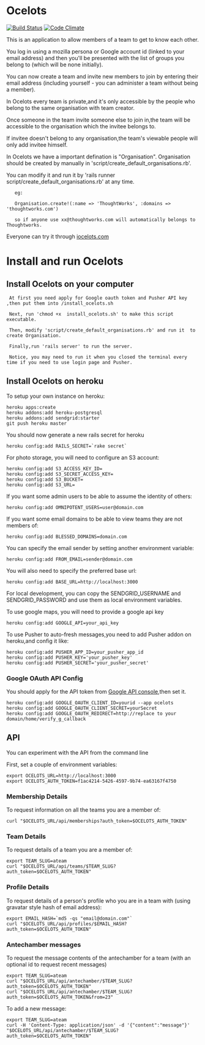 # Ocelots
[![Build Status](https://secure.travis-ci.org/wahyd4/ocelots.png)](https://travis-ci.org/wahyd4/ocelots)
[![Code Climate](https://codeclimate.com/badge.png)](https://codeclimate.com/github/wahyd4/ocelots)

This is an application to allow members of a team to get to know each other.

You log in using a mozilla persona or Google account id (linked to your email address) and then you'll be presented with the list of groups you belong to (which will be none initially).


You can now create a team and invite new members to join by entering their email address (including yourself - you can administer a team without being a member).

In Ocelots every team is private,and it's only accessible by the people who belong to the same organisation with team creator.

Once someone in the team invite someone else to join in,the team will be accessible to the organisation which the invitee belongs to.

If invitee doesn't belong to any organisation,the team's viewable people  will only add  invitee himself.

In Ocelots we have a important defination is "Organisation". Organisation should be created by manually in 'script/create_default_organisations.rb'.

You can modify it and run it by 'rails runner script/create_default_organisations.rb' at any time.

       eg:

       Organisation.create!(:name => 'ThoughtWorks', :domains => 'thoughtworks.com')

       so if anyone use xx@thoughtworks.com will automatically belongs to Thoughtworks.

Everyone can try it through [iocelots.com][1]

# Install and run Ocelots

## Install Ocelots on your computer

     At first you need apply for Google oauth token and Pusher API key ,then put them into /install_ocelots.sh

     Next, run 'chmod +x  install_ocelots.sh' to make this script executable.

     Then, modify 'script/create_default_organisations.rb' and run it  to create Organisation.

     Finally,run 'rails server' to run the server.

     Notice, you may need to run it when you closed the terminal every time if you need to use login page and Pusher.

## Install Ocelots on heroku

To setup your own instance on heroku:

    heroku apps:create
    heroku addons:add heroku-postgresql
    heroku addons:add sendgrid:starter
    git push heroku master

You should now generate a new rails secret for heroku

    heroku config:add RAILS_SECRET=`rake secret`

For photo storage, you will need to configure an S3 account:

    heroku config:add S3_ACCESS_KEY_ID=
    heroku config:add S3_SECRET_ACCESS_KEY=
    heroku config:add S3_BUCKET=
    heroku config:add S3_URL=

If you want some admin users to be able to assume the identity of others:

    heroku config:add OMNIPOTENT_USERS=user@domain.com

If you want some email domains to be able to view teams they are not members of:

    heroku config:add BLESSED_DOMAINS=domain.com

You can specify the email sender by setting another environment variable:

    heroku config:add FROM_EMAIL=sender@domain.com

You will also need to specify the preferred base url:

    heroku config:add BASE_URL=http://localhost:3000

For local development, you can copy the SENDGRID_USERNAME and SENDGRID_PASSWORD and use them as local environment variables.

To use google maps, you will need to provide a google api key

    heroku config:add GOOGLE_API=your_api_key

To use Pusher to auto-fresh messages,you need to add Pusher addon on heroku,and config it like:

    heroku config:add PUSHER_APP_ID=your_pusher_app_id
    heroku config:add PUSHER_KEY='your_pusher_key'
    heroku config:add PUSHER_SECRET='your_pusher_secret'

### Google OAuth API Config
You should apply for the API token from [Google API console][2],then set it.

    heroku config:add GOOGLE_OAUTH_CLIENT_ID=yourid --app ocelots
    heroku config:add GOOGLE_OAUTH_CLIENT_SECRET=yourSecret
    heroku config:add GOOGLE_OAUTH_REDIRECT=http://replace to your domain/home/verify_g_callback


## API

You can experiment with the API from the command line

First, set a couple of environment variables:

    export OCELOTS_URL=http://localhost:3000
    export OCELOTS_AUTH_TOKEN=f1ac4214-5426-4597-9b74-ea63167f4750

### Membership Details

To request information on all the teams you are a member of:

    curl "$OCELOTS_URL/api/memberships?auth_token=$OCELOTS_AUTH_TOKEN"

### Team Details

To request details of a team you are a member of:

    export TEAM_SLUG=ateam
    curl "$OCELOTS_URL/api/teams/$TEAM_SLUG?auth_token=$OCELOTS_AUTH_TOKEN"

### Profile Details

To request details of a person's profile who you are in a team with (using gravatar style hash of email address):

    export EMAIL_HASH=`md5 -qs "email@domain.com"`
    curl "$OCELOTS_URL/api/profiles/$EMAIL_HASH?auth_token=$OCELOTS_AUTH_TOKEN"

### Antechamber messages

To request the message contents of the antechamber for a team (with an optional id to request recent messages)

    export TEAM_SLUG=ateam
    curl "$OCELOTS_URL/api/antechamber/$TEAM_SLUG?auth_token=$OCELOTS_AUTH_TOKEN"
    curl "$OCELOTS_URL/api/antechamber/$TEAM_SLUG?auth_token=$OCELOTS_AUTH_TOKEN&from=23"

To add a new message:

    export TEAM_SLUG=ateam
    curl -H 'Content-Type: application/json' -d '{"content":"message"}' "$OCELOTS_URL/api/antechamber/$TEAM_SLUG?auth_token=$OCELOTS_AUTH_TOKEN"

[1]: http://iocelots.com 'iocelots'
[2]: https://code.google.com/apis/console#access "Google API console"